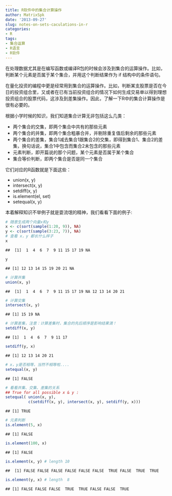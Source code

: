 ```yaml
---
title: R软件中的集合计算操作
author: MatrixSpk
date: '2013-09-27'
slug: notes-on-sets-caculations-in-r
categories:
- R
tags:
- 集合运算
- R语言
- R软件
---
```

在处理数据尤其是在编写函数或编译R包的时候会涉及到集合的运算操作。比如，判断某个元素是否属于某个集合，并用这个判断结果作为 if 结构中的条件语句。

在量化投资的编程中更是经常用到集合的运算操作。比如，判断某支股票是否在今日的投资组合里，又或者在已有当前投资组合的情况下如何生成交易单以得到理想投资组合的股票代码，这涉及到差集操作。因此，了解一下R中的集合计算操作是很有必要的。

根据小学时候的知识，我们知道集合计算无非包括这么几类：

* 两个集合的交集，即两个集合中共有的那些元素
* 两个集合的并集，即两个集合粗暴合并，并剔除重复值后剩余的那些元素
* 两个集合的差集，集合1减去集合1跟集合2的交集，即得到集合1、集合2的差集，换句话说，集合1中包含而集合2未包含的那些元素
* 元素判断，即开篇说的那个问题，某个元素是否属于某个集合
* 集合等价判断，即两个集合是否是同一个集合

它们对应的R函数就是下面这些：

* union(x, y)
* intersect(x, y)
* setdiff(x, y)
* is.element(el, set)
* setequal(x, y)

本着解释知识不举例子就是耍流氓的精神，我们看看下面的例子:


``` r
# 随意生成两个向量x和y
x <- c(sort(sample(1:20, 9)), NA)
y <- c(sort(sample(3:23, 7)), NA)
# 查看 x，y 都长什么样子
x
```

```
##  [1]  1  4  6  7  9 11 15 17 19 NA
```

``` r
y
```

```
## [1] 12 13 14 15 19 20 21 NA
```

``` r
# 计算并集
union(x, y)
```

```
##  [1]  1  4  6  7  9 11 15 17 19 NA 12 13 14 20 21
```

``` r
# 计算交集
intersect(x, y)
```

```
## [1] 15 19 NA
```

``` r
# 计算差集，注意：计算差集时，集合的先后顺序是影响结果滴！
setdiff(x, y)
```

```
## [1]  1  4  6  7  9 11 17
```

``` r
setdiff(y, x)
```

```
## [1] 12 13 14 20 21
```

``` r
# x，y是否相等，当然不相等啦....
setequal(x, y)
```

```
## [1] FALSE
```

``` r
# 看看并集、交集、差集的关系
## True for all possible x & y :
setequal( union(x, y),
          c(setdiff(x, y), intersect(x, y), setdiff(y, x)))
```

```
## [1] TRUE
```

``` r
# 元素判断
is.element(5, x)
```

```
## [1] FALSE
```

``` r
is.element(100, x)
```

```
## [1] FALSE
```

``` r
is.element(x, y) # length 10
```

```
##  [1] FALSE FALSE FALSE FALSE FALSE FALSE  TRUE FALSE  TRUE  TRUE
```

``` r
is.element(y, x) # length  8
```

```
## [1] FALSE FALSE FALSE  TRUE  TRUE FALSE FALSE  TRUE
```

